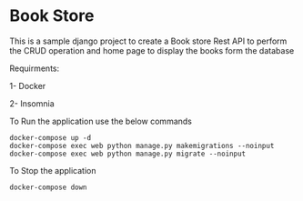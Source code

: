 # Book Store 

This is a sample django project to create a Book store Rest API to perform the CRUD operation and home page to display the books form the database

Requirments:

1- Docker

2- Insomnia


To Run the application use the below commands
```
docker-compose up -d
docker-compose exec web python manage.py makemigrations --noinput
docker-compose exec web python manage.py migrate --noinput
```

To Stop the application
```
docker-compose down
```
